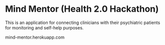 # Mind Mentor (Health 2.0 Hackathon)

This is an application for connecting clinicians with their psychiatric patients for monitoring and self-help purposes.

mind-mentor.herokuapp.com